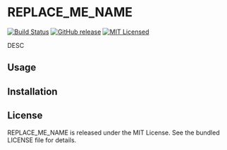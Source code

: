 REPLACE_ME_NAME
=========

[![Build Status](https://img.shields.io/travis/com/akerl/REPLACE_ME_NAME.svg)](https://travis-ci.com/akerl/REPLACE_ME_NAME)
[![GitHub release](https://img.shields.io/github/release/akerl/REPLACE_ME_NAME.svg)](https://github.com/akerl/REPLACE_ME_NAME/releases)
[![MIT Licensed](https://img.shields.io/badge/license-MIT-green.svg)](https://tldrlegal.com/license/mit-license)

DESC

## Usage

## Installation

## License

REPLACE_ME_NAME is released under the MIT License. See the bundled LICENSE file for details.
